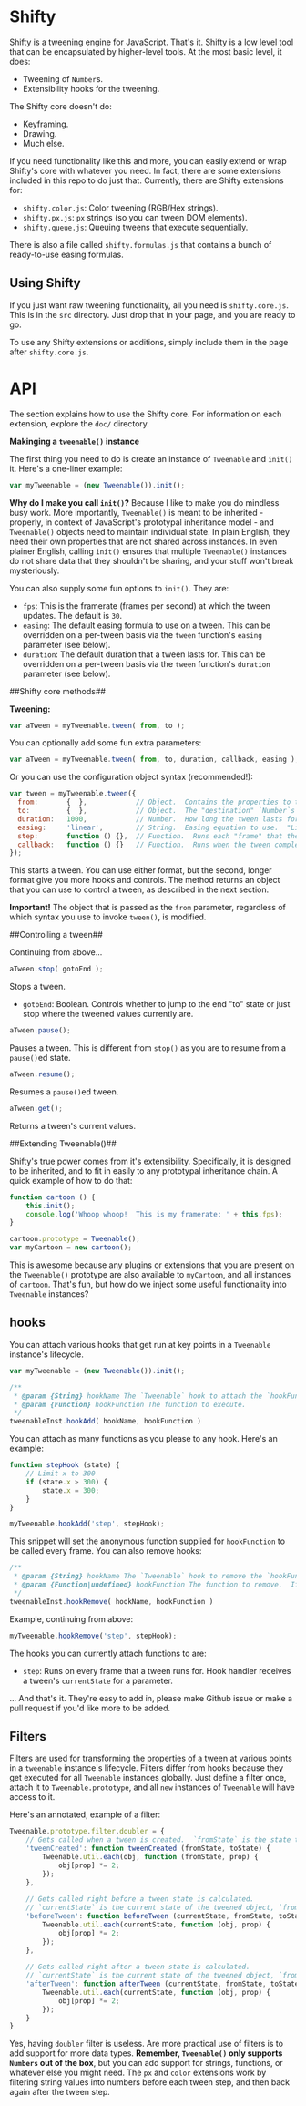 Shifty
===

Shifty is a tweening engine for JavaScript.  That's it.  Shifty is a low level tool that can be encapsulated by higher-level tools.  At the most basic level, it does:

  * Tweening of `Number`s.
  * Extensibility hooks for the tweening.

The Shifty core doesn't do:

  * Keyframing.
  * Drawing.
  * Much else.

If you need functionality like this and more, you can easily extend or wrap Shifty's core with whatever you need.  In fact, there are some extensions included in this repo to do just that.  Currently, there are Shifty extensions for:

  * `shifty.color.js`: Color tweening (RGB/Hex strings).
  * `shifty.px.js`: `px` strings (so you can tween DOM elements).
  * `shifty.queue.js`: Queuing tweens that execute sequentially.

There is also a file called `shifty.formulas.js` that contains a bunch of ready-to-use easing formulas.

Using Shifty
---

If you just want raw tweening functionality, all you need is `shifty.core.js`.  This is in the `src` directory.  Just drop that in your page, and you are ready to go.  

To use any Shifty extensions or additions, simply include them in the page after `shifty.core.js`.

API
===

The section explains how to use the Shifty core.  For information on each extension, explore the `doc/` directory.

__Makinging a `tweenable()` instance__

The first thing you need to do is create an instance of `Tweenable` and `init()` it.  Here's a one-liner example:

````javascript
var myTweenable = (new Tweenable()).init();
````

__Why do I make you call `init()`?__  Because I like to make you do mindless busy work.  More importantly, `Tweenable()` is meant to be inherited - properly, in context of JavaScript's prototypal inheritance model - and `Tweenable()` objects need to maintain individual state.  In plain English, they need their own properties that are not shared across instances.  In even plainer English, calling `init()` ensures that multiple `Tweenable()` instances do not share data that they shouldn't be sharing, and your stuff won't break mysteriously.

You can also supply some fun options to `init()`.  They are:

  * `fps`: This is the framerate (frames per second) at which the tween updates.  The default is `30`.
  * `easing`: The default easing formula to use on a tween.  This can be overridden on a per-tween basis via the `tween` function's `easing` parameter (see below).
  * `duration`: The default duration that a tween lasts for.  This can be overridden on a per-tween basis via the `tween` function's `duration` parameter (see below).

##Shifty core methods##

__Tweening:__

```javascript
var aTween = myTweenable.tween( from, to );
````

You can optionally add some fun extra parameters:

```javascript
var aTween = myTweenable.tween( from, to, duration, callback, easing );
````

Or you can use the configuration object syntax (recommended!):

````javascript
var tween = myTweenable.tween({
  from:       {  },            // Object.  Contains the properties to tween.  Note: This object's properties are modified by Tweenable(), internally.
  to:         {  },            // Object.  The "destination" `Number`s that the properties in `from` will tween to.
  duration:   1000,            // Number.  How long the tween lasts for, in milliseconds.
  easing:     'linear',        // String.  Easing equation to use.  "Linear" is the default.  You can specify any easing method that was attached to `Tweenable.prototype.formula`.
  step:       function () {},  // Function.  Runs each "frame" that the tween is updated.
  callback:   function () {}   // Function.  Runs when the tween completes.
});
````

This starts a tween.  You can use either format, but the second, longer format give you more hooks and controls.  The method returns an object that you can use to control a tween, as described in the next section.

__Important!__  The object that is passed as the `from` parameter, regardless of which syntax you use to invoke `tween()`, is modified.

##Controlling a tween##

Continuing from above...

````javascript
aTween.stop( gotoEnd );
````

Stops a tween.

  * `gotoEnd`: Boolean.  Controls whether to jump to the end "to" state or just stop where the tweened values currently are.

````javascript
aTween.pause();
````

Pauses a tween.  This is different from `stop()` as you are to resume from a `pause()`ed state.

````javascript
aTween.resume();
````

Resumes a `pause()`ed tween.

````javascript
aTween.get();
````

Returns a tween's current values.

##Extending Tweenable()##

Shifty's true power comes from it's extensibility.  Specifically, it is designed to be inherited, and to fit in easily to any prototypal inheritance chain.  A quick example of how to do that:

````javascript
function cartoon () {
	this.init();
	console.log('Whoop whoop!  This is my framerate: ' + this.fps);
}

cartoon.prototype = Tweenable();
var myCartoon = new cartoon();
````

This is awesome because any plugins or extensions that you are present on the `Tweenable()` prototype are also available to `myCartoon`, and all instances of `cartoon`.  That's fun, but how do we inject some useful functionality into `Tweenable` instances?

hooks
---

You can attach various hooks that get run at key points in a `Tweenable` instance's lifecycle.

````javascript
var myTweenable = (new Tweenable()).init();

/**
 * @param {String} hookName The `Tweenable` hook to attach the `hookFunction` to.
 * @param {Function} hookFunction The function to execute.
 */
tweenableInst.hookAdd( hookName, hookFunction )
````

You can attach as many functions as you please to any hook.  Here's an example: 

````javascript
function stepHook (state) {
	// Limit x to 300
	if (state.x > 300) {
		state.x = 300;
	}
}

myTweenable.hookAdd('step', stepHook);
````

This snippet will set the anonymous function supplied for `hookFunction` to be called every frame.  You can also remove hooks:

````javascript
/**
 * @param {String} hookName The `Tweenable` hook to remove the `hookFunction` from.
 * @param {Function|undefined} hookFunction The function to remove.  If omitted, all functions attached to `hookName` are removed.
 */
tweenableInst.hookRemove( hookName, hookFunction )
````

Example, continuing from above:

````javascript
myTweenable.hookRemove('step', stepHook);
````

The hooks you can currently attach functions to are:

  * `step`:  Runs on every frame that a tween runs for.  Hook handler receives a tween's `currentState` for a parameter.

... And that's it.  They're easy to add in, please make Github issue or make a pull request if you'd like more to be added.

Filters
---

Filters are used for transforming the properties of a tween at various points in a `tweenable` instance's lifecycle.  Filters differ from hooks because they get executed for all `Tweenable` instances globally.  Just define a filter once, attach it to `Tweenable.prototype`, and all `new` instances of `Tweenable` will have access to it.

Here's an annotated, example of a filter:

````javascript
Tweenable.prototype.filter.doubler = {
	// Gets called when a tween is created.  `fromState` is the state that the tween starts at, and `toState` contains the target values.
	'tweenCreated': function tweenCreated (fromState, toState) {
		Tweenable.util.each(obj, function (fromState, prop) {
			obj[prop] *= 2;
		});
	},
	
	// Gets called right before a tween state is calculated.
	// `currentState` is the current state of the tweened object, `fromState` is the state that the tween started at, and `toState` contains the target values.
	'beforeTween': function beforeTween (currentState, fromState, toState) {
		Tweenable.util.each(currentState, function (obj, prop) {
			obj[prop] *= 2;
		});
	},
	
	// Gets called right after a tween state is calculated.
	// `currentState` is the current state of the tweened object, `fromState` is the state that the tween started at, and `toState` contains the target values.
	'afterTween': function afterTween (currentState, fromState, toState) {
		Tweenable.util.each(currentState, function (obj, prop) {
			obj[prop] *= 2;
		});
	}
}
````

Yes, having `doubler` filter is useless.  Are more practical use of filters is to add support for more data types.  __Remember, `Tweenable()` only supports `Numbers` out of the box__, but you can add support for strings, functions, or whatever else you might need.  The `px` and `color` extensions work by filtering string values into numbers before each tween step, and then back again after the tween step.